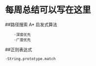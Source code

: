 # 每周总结可以写在这里

##路径搜索
    A* 启发式算法

        ·深度优先
        ·广度优先

##正则表达式
    
    ·String.prototype.match